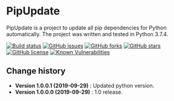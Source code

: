 # PipUpdate
PipUpdate is a project to update all pip dependencies for Python automatically.
The project was written and tested in Python 3.7.4.

[![Build status](https://ci.appveyor.com/api/projects/status/ea8dl3kujmr8e2f5?svg=true)](https://ci.appveyor.com/project/SeppPenner/pipupdate)
[![GitHub issues](https://img.shields.io/github/issues/SeppPenner/PipUpdate.svg)](https://github.com/SeppPenner/PipUpdate/issues)
[![GitHub forks](https://img.shields.io/github/forks/SeppPenner/PipUpdate.svg)](https://github.com/SeppPenner/PipUpdate/network)
[![GitHub stars](https://img.shields.io/github/stars/SeppPenner/PipUpdate.svg)](https://github.com/SeppPenner/PipUpdate/stargazers)
[![GitHub license](https://img.shields.io/badge/license-AGPL-blue.svg)](https://raw.githubusercontent.com/SeppPenner/PipUpdate/master/License.txt)
[![Known Vulnerabilities](https://snyk.io/test/github/SeppPenner/PipUpdate/badge.svg)](https://snyk.io/test/github/SeppPenner/PipUpdate)

Change history
--------------

* **Version 1.0.0.1 (2019-09-29)** : Updated python version.
* **Version 1.0.0.0 (2019-09-29)** : 1.0 release.
